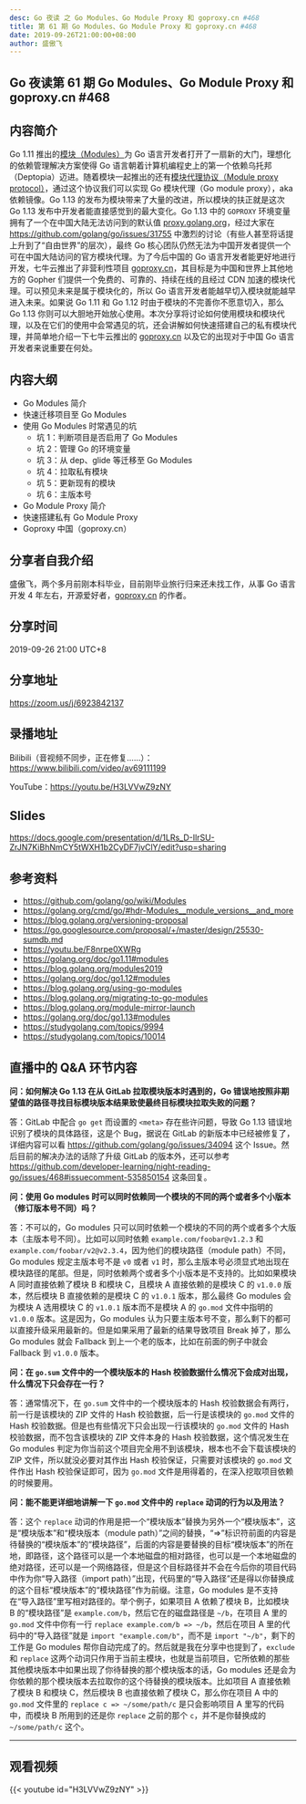 ```yaml
---
desc: Go 夜读 之 Go Modules、Go Module Proxy 和 goproxy.cn #468
title: 第 61 期 Go Modules、Go Module Proxy 和 goproxy.cn #468
date: 2019-09-26T21:00:00+08:00
author: 盛傲飞
---
```


## Go 夜读第 61 期 Go Modules、Go Module Proxy 和 goproxy.cn #468

## 内容简介

Go 1.11 推出的[模块（Modules）](https://github.com/golang/go/wiki/Modules)为 Go 语言开发者打开了一扇新的大门，理想化的依赖管理解决方案使得 Go 语言朝着计算机编程史上的第一个依赖乌托邦（Deptopia）迈进。随着模块一起推出的还有[模块代理协议（Module proxy protocol）](https://golang.org/cmd/go/#hdr-Module_proxy_protocol)，通过这个协议我们可以实现 Go 模块代理（Go module proxy），aka 依赖镜像。Go 1.13 的发布为模块带来了大量的改进，所以模块的扶正就是这次 Go 1.13 发布中开发者能直接感觉到的最大变化。Go 1.13 中的 `GOPROXY` 环境变量拥有了一个在中国大陆无法访问到的默认值 [proxy.golang.org](https://proxy.golang.org)，经过大家在 https://github.com/golang/go/issues/31755 中激烈的讨论（有些人甚至将话提上升到了“自由世界”的层次），最终 Go 核心团队仍然无法为中国开发者提供一个可在中国大陆访问的官方模块代理。为了今后中国的 Go 语言开发者能更好地进行开发，七牛云推出了非营利性项目 [goproxy.cn](https://goproxy.cn)，其目标是为中国和世界上其他地方的 Gopher 们提供一个免费的、可靠的、持续在线的且经过 CDN 加速的模块代理。可以预见未来是属于模块化的，所以 Go 语言开发者能越早切入模块就能越早进入未来。如果说 Go 1.11 和 Go 1.12 时由于模块的不完善你不愿意切入，那么 Go 1.13 你则可以大胆地开始放心使用。本次分享将讨论如何使用模块和模块代理，以及在它们的使用中会常遇见的坑，还会讲解如何快速搭建自己的私有模块代理，并简单地介绍一下七牛云推出的 [goproxy.cn](https://goproxy.cn) 以及它的出现对于中国 Go 语言开发者来说重要在何处。

## 内容大纲

* Go Modules 简介
* 快速迁移项目至 Go Modules
* 使用 Go Modules 时常遇见的坑
	* 坑 1：判断项目是否启用了 Go Modules
	* 坑 2：管理 Go 的环境变量
	* 坑 3：从 dep、glide 等迁移至 Go Modules
	* 坑 4：拉取私有模块
	* 坑 5：更新现有的模块
	* 坑 6：主版本号
* Go Module Proxy 简介
* 快速搭建私有 Go Module Proxy
* Goproxy 中国（goproxy.cn）

## 分享者自我介绍

盛傲飞，两个多月前刚本科毕业，目前刚毕业旅行归来还未找工作，从事 Go 语言开发 4 年左右，开源爱好者，[goproxy.cn](https://goproxy.cn) 的作者。

## 分享时间

2019-09-26 21:00 UTC+8

## 分享地址

https://zoom.us/j/6923842137

## 录播地址

Bilibili（音视频不同步，正在修复……）：https://www.bilibili.com/video/av69111199

YouTube：https://youtu.be/H3LVVwZ9zNY

## Slides

https://docs.google.com/presentation/d/1LRs_D-IlrSU-ZrJN7KiBhNmCY5tWXH1b2CyDF7jvClY/edit?usp=sharing

## 参考资料

* https://github.com/golang/go/wiki/Modules
* https://golang.org/cmd/go/#hdr-Modules__module_versions__and_more
* https://blog.golang.org/versioning-proposal
* https://go.googlesource.com/proposal/+/master/design/25530-sumdb.md
* https://youtu.be/F8nrpe0XWRg
* https://golang.org/doc/go1.11#modules
* https://blog.golang.org/modules2019
* https://golang.org/doc/go1.12#modules
* https://blog.golang.org/using-go-modules
* https://blog.golang.org/migrating-to-go-modules
* https://blog.golang.org/module-mirror-launch
* https://golang.org/doc/go1.13#modules
* https://studygolang.com/topics/9994
* https://studygolang.com/topics/10014

## 直播中的 Q&A 环节内容

**问：如何解决 Go 1.13 在从 GitLab 拉取模块版本时遇到的，Go 错误地按照非期望值的路径寻找目标模块版本结果致使最终目标模块拉取失败的问题？**

答：GitLab 中配合 `go get` 而设置的 `<meta>` 存在些许问题，导致 Go 1.13 错误地识别了模块的具体路径，这是个 Bug，据说在 GitLab 的新版本中已经被修复了，详细内容可以看 https://github.com/golang/go/issues/34094 这个 Issue。然后目前的解决办法的话除了升级 GitLab 的版本外，还可以参考 https://github.com/developer-learning/night-reading-go/issues/468#issuecomment-535850154 这条回复。

**问：使用 Go modules 时可以同时依赖同一个模块的不同的两个或者多个小版本（修订版本号不同）吗？**

答：不可以的，Go modules 只可以同时依赖一个模块的不同的两个或者多个大版本（主版本号不同）。比如可以同时依赖 `example.com/foobar@v1.2.3` 和 `example.com/foobar/v2@v2.3.4`，因为他们的模块路径（module path）不同，Go modules 规定主版本号不是 `v0` 或者 `v1` 时，那么主版本号必须显式地出现在模块路径的尾部。但是，同时依赖两个或者多个小版本是不支持的。比如如果模块 A 同时直接依赖了模块 B 和模块 C，且模块 A 直接依赖的是模块 C 的 `v1.0.0` 版本，然后模块 B 直接依赖的是模块 C 的 `v1.0.1` 版本，那么最终 Go modules 会为模块 A 选用模块 C 的 `v1.0.1` 版本而不是模块 A 的 `go.mod` 文件中指明的 `v1.0.0` 版本。这是因为，Go modules 认为只要主版本号不变，那么剩下的都可以直接升级采用最新的。但是如果采用了最新的结果导致项目 Break 掉了，那么 Go modules 就会 Fallback 到上一个老的版本，比如在前面的例子中就会 Fallback 到 `v1.0.0` 版本。

**问：在 `go.sum` 文件中的一个模块版本的 Hash 校验数据什么情况下会成对出现，什么情况下只会存在一行？**

答：通常情况下，在 `go.sum` 文件中的一个模块版本的 Hash 校验数据会有两行，前一行是该模块的 ZIP 文件的 Hash 校验数据，后一行是该模块的 `go.mod` 文件的 Hash 校验数据。但是也有些情况下只会出现一行该模块的 `go.mod` 文件的 Hash 校验数据，而不包含该模块的 ZIP 文件本身的 Hash 校验数据，这个情况发生在 Go modules 判定为你当前这个项目完全用不到该模块，根本也不会下载该模块的 ZIP 文件，所以就没必要对其作出 Hash 校验保证，只需要对该模块的 `go.mod` 文件作出 Hash 校验保证即可，因为 `go.mod` 文件是用得着的，在深入挖取项目依赖的时候要用。

**问：能不能更详细地讲解一下 `go.mod` 文件中的 `replace` 动词的行为以及用法？**

答：这个 `replace` 动词的作用是把一个“模块版本”替换为另外一个“模块版本”，这是“模块版本”和“模块版本（module path）”之间的替换，“=>”标识符前面的内容是待替换的“模块版本”的“模块路径”，后面的内容是要替换的目标“模块版本”的所在地，即路径，这个路径可以是一个本地磁盘的相对路径，也可以是一个本地磁盘的绝对路径，还可以是一个网络路径，但是这个目标路径并不会在今后你的项目代码中作为你“导入路径（import path）”出现，代码里的“导入路径”还是得以你替换成的这个目标“模块版本”的“模块路径”作为前缀。注意，Go modules 是不支持在“导入路径”里写相对路径的。举个例子，如果项目 A 依赖了模块 B，比如模块 B 的“模块路径”是 `example.com/b`，然后它在的磁盘路径是 `~/b`，在项目 A 里的 `go.mod` 文件中你有一行 `replace example.com/b => ~/b`，然后在项目 A 里的代码中的“导入路径”就是 `import "example.com/b"`，而不是 `import "~/b"`，剩下的工作是 Go modules 帮你自动完成了的。然后就是我在分享中也提到了，`exclude` 和 `replace` 这两个动词只作用于当前主模块，也就是当前项目，它所依赖的那些其他模块版本中如果出现了你待替换的那个模块版本的话，Go modules 还是会为你依赖的那个模块版本去拉取你的这个待替换的模块版本。比如项目 A 直接依赖了模块 B 和模块 C，然后模块 B 也直接依赖了模块 C，那么你在项目 A 中的 `go.mod` 文件里的 `replace c => ~/some/path/c` 是只会影响项目 A 里写的代码中，而模块 B 所用到的还是你 `replace` 之前的那个 `c`，并不是你替换成的 `~/some/path/c` 这个。


---

## 观看视频

{{< youtube id="H3LVVwZ9zNY" >}}
